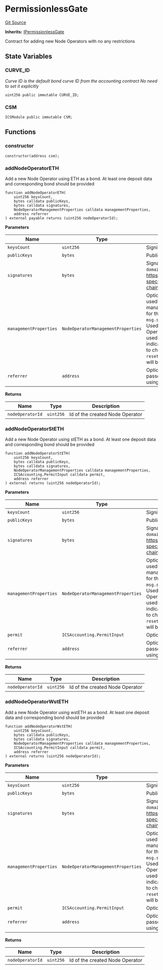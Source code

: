 # PermissionlessGate
[Git Source](https://github.com/lidofinance/community-staking-module/blob/86cbb28dad521bfac5576c8a7b405bc33b32f44d/src/PermissionlessGate.sol)

**Inherits:**
[IPermissionlessGate](/src/interfaces/IPermissionlessGate.sol/interface.IPermissionlessGate.md)

Contract for adding new Node Operators with no any restrictions


## State Variables
### CURVE_ID
*Curve ID is the default bond curve ID from the accounting contract
No need to set it explicitly*


```solidity
uint256 public immutable CURVE_ID;
```


### CSM

```solidity
ICSModule public immutable CSM;
```


## Functions
### constructor


```solidity
constructor(address csm);
```

### addNodeOperatorETH

Add a new Node Operator using ETH as a bond.
At least one deposit data and corresponding bond should be provided


```solidity
function addNodeOperatorETH(
    uint256 keysCount,
    bytes calldata publicKeys,
    bytes calldata signatures,
    NodeOperatorManagementProperties calldata managementProperties,
    address referrer
) external payable returns (uint256 nodeOperatorId);
```
**Parameters**

|Name|Type|Description|
|----|----|-----------|
|`keysCount`|`uint256`|Signing keys count|
|`publicKeys`|`bytes`|Public keys to submit|
|`signatures`|`bytes`|Signatures of `(deposit_message_root, domain)` tuples https://github.com/ethereum/consensus-specs/blob/v1.4.0/specs/phase0/beacon-chain.md#signingdata|
|`managementProperties`|`NodeOperatorManagementProperties`|Optional. Management properties to be used for the Node Operator. managerAddress: Used as `managerAddress` for the Node Operator. If not passed `msg.sender` will be used. rewardAddress: Used as `rewardAddress` for the Node Operator. If not passed `msg.sender` will be used. extendedManagerPermissions: Flag indicating that `managerAddress` will be able to change `rewardAddress`. If set to true `resetNodeOperatorManagerAddress` method will be disabled|
|`referrer`|`address`|Optional. Referrer address. Should be passed when Node Operator is created using partners integration|

**Returns**

|Name|Type|Description|
|----|----|-----------|
|`nodeOperatorId`|`uint256`|Id of the created Node Operator|


### addNodeOperatorStETH

Add a new Node Operator using stETH as a bond.
At least one deposit data and corresponding bond should be provided


```solidity
function addNodeOperatorStETH(
    uint256 keysCount,
    bytes calldata publicKeys,
    bytes calldata signatures,
    NodeOperatorManagementProperties calldata managementProperties,
    ICSAccounting.PermitInput calldata permit,
    address referrer
) external returns (uint256 nodeOperatorId);
```
**Parameters**

|Name|Type|Description|
|----|----|-----------|
|`keysCount`|`uint256`|Signing keys count|
|`publicKeys`|`bytes`|Public keys to submit|
|`signatures`|`bytes`|Signatures of `(deposit_message_root, domain)` tuples https://github.com/ethereum/consensus-specs/blob/v1.4.0/specs/phase0/beacon-chain.md#signingdata|
|`managementProperties`|`NodeOperatorManagementProperties`|Optional. Management properties to be used for the Node Operator. managerAddress: Used as `managerAddress` for the Node Operator. If not passed `msg.sender` will be used. rewardAddress: Used as `rewardAddress` for the Node Operator. If not passed `msg.sender` will be used. extendedManagerPermissions: Flag indicating that `managerAddress` will be able to change `rewardAddress`. If set to true `resetNodeOperatorManagerAddress` method will be disabled|
|`permit`|`ICSAccounting.PermitInput`|Optional. Permit to use stETH as bond|
|`referrer`|`address`|Optional. Referrer address. Should be passed when Node Operator is created using partners integration|

**Returns**

|Name|Type|Description|
|----|----|-----------|
|`nodeOperatorId`|`uint256`|Id of the created Node Operator|


### addNodeOperatorWstETH

Add a new Node Operator using wstETH as a bond.
At least one deposit data and corresponding bond should be provided


```solidity
function addNodeOperatorWstETH(
    uint256 keysCount,
    bytes calldata publicKeys,
    bytes calldata signatures,
    NodeOperatorManagementProperties calldata managementProperties,
    ICSAccounting.PermitInput calldata permit,
    address referrer
) external returns (uint256 nodeOperatorId);
```
**Parameters**

|Name|Type|Description|
|----|----|-----------|
|`keysCount`|`uint256`|Signing keys count|
|`publicKeys`|`bytes`|Public keys to submit|
|`signatures`|`bytes`|Signatures of `(deposit_message_root, domain)` tuples https://github.com/ethereum/consensus-specs/blob/v1.4.0/specs/phase0/beacon-chain.md#signingdata|
|`managementProperties`|`NodeOperatorManagementProperties`|Optional. Management properties to be used for the Node Operator. managerAddress: Used as `managerAddress` for the Node Operator. If not passed `msg.sender` will be used. rewardAddress: Used as `rewardAddress` for the Node Operator. If not passed `msg.sender` will be used. extendedManagerPermissions: Flag indicating that `managerAddress` will be able to change `rewardAddress`. If set to true `resetNodeOperatorManagerAddress` method will be disabled|
|`permit`|`ICSAccounting.PermitInput`|Optional. Permit to use wstETH as bond|
|`referrer`|`address`|Optional. Referrer address. Should be passed when Node Operator is created using partners integration|

**Returns**

|Name|Type|Description|
|----|----|-----------|
|`nodeOperatorId`|`uint256`|Id of the created Node Operator|


